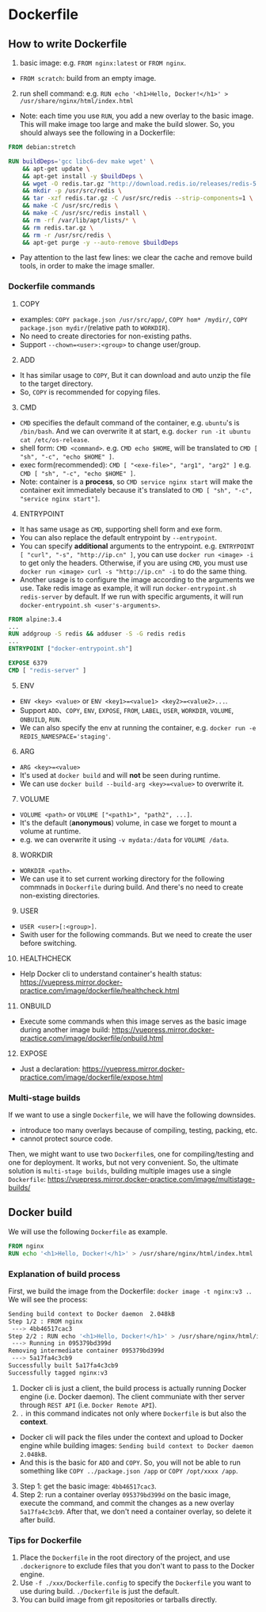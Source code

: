 # Dockerfile

## How to write Dockerfile

1. basic image: e.g. `FROM nginx:latest` or `FROM nginx`.

  - `FROM scratch`: build from an empty image.

2. run shell command: e.g. `RUN echo '<h1>Hello, Docker!</h1>' > /usr/share/nginx/html/index.html`

  - Note: each time you use `RUN`, you add a new overlay to the basic image. This will make image too large and make the build slower. So, you should always see the following in a Dockerfile:
  
  ```dockerfile
  FROM debian:stretch

  RUN buildDeps='gcc libc6-dev make wget' \
      && apt-get update \
      && apt-get install -y $buildDeps \
      && wget -O redis.tar.gz "http://download.redis.io/releases/redis-5.0.3.tar.gz" \
      && mkdir -p /usr/src/redis \
      && tar -xzf redis.tar.gz -C /usr/src/redis --strip-components=1 \
      && make -C /usr/src/redis \
      && make -C /usr/src/redis install \
      && rm -rf /var/lib/apt/lists/* \
      && rm redis.tar.gz \
      && rm -r /usr/src/redis \
      && apt-get purge -y --auto-remove $buildDeps
  ```
  
  - Pay attention to the last few lines: we clear the cache and remove build tools, in order to make the image smaller.

### Dockerfile commands

1. COPY

  - examples: `COPY package.json /usr/src/app/`, `COPY hom* /mydir/`, `COPY package.json mydir/`(relative path to `WORKDIR`).
  - No need to create directories for non-existing paths.
  - Support `--chown=<user>:<group>` to change user/group.

2. ADD

  - It has similar usage to `COPY`, But it can download and auto unzip the file to the target directory.
  - So, `COPY` is recommended for copying files.

3. CMD
 
  - `CMD` specifies the default command of the container, e.g. `ubuntu`'s is `/bin/bash`. And we can overwrite it at start, e.g. `docker run -it ubuntu cat /etc/os-release`.
  - shell form: `CMD <command>`. e.g. `CMD echo $HOME`, will be translated to `CMD [ "sh", "-c", "echo $HOME" ]`.
  - exec form(recommended): `CMD [ "<exe-file>", "arg1", "arg2" ]` e.g. `CMD [ "sh", "-c", "echo $HOME" ]`.
  - Note: container is a **process**, so `CMD service nginx start` will make the container exit immediately because it's translated to `CMD [ "sh", "-c", "service nginx start"]`.

4. ENTRYPOINT

  - It has same usage as `CMD`, supporting shell form and exe form.
  - You can also replace the default entrypoint by `--entrypoint`.
  - You can specify **additional** arguments to the entrypoint. e.g. `ENTRYPOINT [ "curl", "-s", "http://ip.cn" ]`, you can use `docker run <image> -i` to get only the headers. Otherwise, if you are using `CMD`, you must use `docker run <image> curl -s "http://ip.cn" -i` to do the same thing.
  - Another usage is to configure the image according to the arguments we use. Take redis image as example, it will run `docker-entrypoint.sh redis-server` by default. If we run with specific arguments, it will run `docker-entrypoint.sh <user's-arguments>`.
  
  ```dockerfile
  FROM alpine:3.4
  ...
  RUN addgroup -S redis && adduser -S -G redis redis
  ...
  ENTRYPOINT ["docker-entrypoint.sh"]

  EXPOSE 6379
  CMD [ "redis-server" ]
  ```

5. ENV

  - `ENV <key> <value>` or `ENV <key1>=<value1> <key2>=<value2>...`.
  - Support `ADD`、`COPY`, `ENV`, `EXPOSE`, `FROM`, `LABEL`, `USER`, `WORKDIR`, `VOLUME`, `ONBUILD`, `RUN`.
  - We can also specify the env at running the container, e.g. `docker run -e REDIS_NAMESPACE='staging'`.

6. ARG

  - `ARG <key>=<value>`
  - It's used at `docker build` and will **not** be seen during runtime.
  - We can use `docker build --build-arg <key>=<value>` to overwrite it.
 
7. VOLUME
 
  - `VOLUME <path>` or `VOLUME ["<path1>", "path2", ...]`.
  - It's the default (**anonymous**) volume, in case we forget to mount a volume at runtime.
  - e.g. we can overwrite it using `-v mydata:/data` for `VOLUME /data`. 

8. WORKDIR

  - `WORKDIR <path>`.
  - We can use it to set current working directory for the following commnads in `Dockerfile` during build. And there's no need to create non-existing directories.

9. USER

  - `USER <user>[:<group>]`.
  - Swith user for the following commands. But we need to create the user before switching.

10. HEALTHCHECK

  - Help Docker cli to understand container's health status: https://vuepress.mirror.docker-practice.com/image/dockerfile/healthcheck.html

11. ONBUILD

  - Execute some commands when this image serves as the basic image during another image build: https://vuepress.mirror.docker-practice.com/image/dockerfile/onbuild.html


12. EXPOSE

  - Just a declaration: https://vuepress.mirror.docker-practice.com/image/dockerfile/expose.html

### Multi-stage builds

If we want to use a single `Dockerfile`, we will have the following downsides.

- introduce too many overlays because of compiling, testing, packing, etc.
- cannot protect source code.

Then, we might want to use two `Dockerfile`s, one for compiling/testing and one for deployment. It works, but not very convenient.
So, the ultimate solution is `multi-stage builds`, building multiple images use a single `Dockerfile`: https://vuepress.mirror.docker-practice.com/image/multistage-builds/


## Docker build

We will use the following `Dockerfile` as example.
```dockerfile
FROM nginx
RUN echo '<h1>Hello, Docker!</h1>' > /usr/share/nginx/html/index.html
```

### Explanation of build process

First, we build the image from the Dockerfile: `docker image -t nginx:v3 .`. We will see the process:

```bash
Sending build context to Docker daemon  2.048kB
Step 1/2 : FROM nginx
 ---> 4bb46517cac3
Step 2/2 : RUN echo '<h1>Hello, Docker!</h1>' > /usr/share/nginx/html/index.html
 ---> Running in 095379bd399d
Removing intermediate container 095379bd399d
 ---> 5a17fa4c3cb9
Successfully built 5a17fa4c3cb9
Successfully tagged nginx:v3
```

1. Docker cli is just a client, the build process is actually running Docker engine (i.e. Docker daemon). The client communiate with ther server through `REST API` (i.e. `Docker Remote API`).
2. `.` in this command indicates not only where `Dockerfile` is but also the **context**.
  - Docker cli will pack the files under the context and upload to Docker engine while building images: `Sending build context to Docker daemon  2.048kB`.
  - And this is the basic for `ADD` and `COPY`. So, you will not be able to run something like `COPY ../package.json /app` or `COPY /opt/xxxx /app`.
3. Step 1: get the basic image: `4bb46517cac3`.
4. Step 2: run a container overlay `095379bd399d` on the basic image, execute the command, and commit the changes as a new overlay `5a17fa4c3cb9`. After that, we don't need a container overlay, so delete it after build.

### Tips for Dockerfile

1. Place the `Dockerfile` in the root directory of the project, and use `.dockerignore` to exclude files that you don't want to pass to the Docker engine.
2. Use `-f ./xxx/Dockerfile.config` to specify the `Dockerfile` you want to use during build. `./Dockerfile` is just the default.
3. You can build image from git repositories or tarballs directly.
